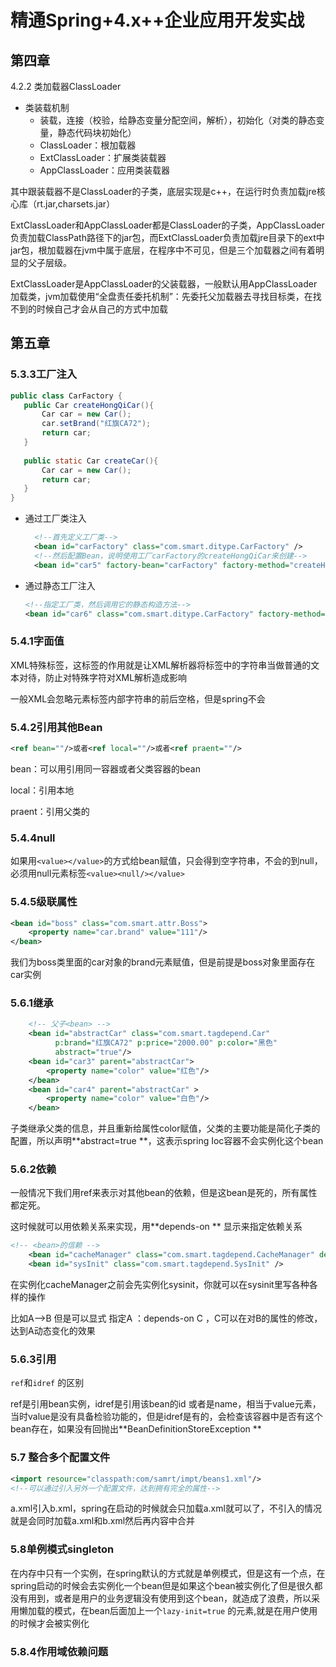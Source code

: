 # 精通Spring+4.x++企业应用开发实战

## 第四章

4.2.2 类加载器ClassLoader

- 类装载机制
  - 装载，连接（校验，给静态变量分配空间，解析），初始化（对类的静态变量，静态代码块初始化）
  - ClassLoader：根加载器
  - ExtClassLoader：扩展类装载器
  - AppClassLoader：应用类装载器

其中跟装载器不是ClassLoader的子类，底层实现是c++，在运行时负责加载jre核心库（rt.jar,charsets.jar）

ExtClassLoader和AppClassLoader都是ClassLoader的子类，AppClassLoader负责加载ClassPath路径下的jar包，而ExtClassLoader负责加载jre目录下的ext中jar包，根加载器在jvm中属于底层，在程序中不可见，但是三个加载器之间有着明显的父子层级。

ExtClassLoader是AppClassLoader的父装载器，一般默认用AppClassLoader加载类，jvm加载使用“全盘责任委托机制”：先委托父加载器去寻找目标类，在找不到的时候自己才会从自己的方式中加载

## 第五章

### 5.3.3工厂注入

```java
public class CarFactory {
   public Car createHongQiCar(){
	   Car car = new Car();
	   car.setBrand("红旗CA72");
	   return car;
   }
   
   public static Car createCar(){
	   Car car = new Car();
	   return car;
   }
}

```

- 通过工厂类注入

  ```xml
  	<!--首先定义工厂类-->
  	<bean id="carFactory" class="com.smart.ditype.CarFactory" />
  	<!--然后配置Bean，说明使用工厂carFactory的createHongQiCar来创建-->
  	<bean id="car5" factory-bean="carFactory" factory-method="createHongQiCar"/>
  ```

- 通过静态工厂注入

  ```xml
  <!--指定工厂类，然后调用它的静态构造方法-->
  <bean id="car6" class="com.smart.ditype.CarFactory" factory-method="createCar"/>
  ```

### 5.4.1字面值

XML特殊标签<![CDATA[ ]]>，这标签的作用就是让XML解析器将标签中的字符串当做普通的文本对待，防止对特殊字符对XML解析造成影响

一般XML会忽略元素标签内部字符串的前后空格，但是spring不会

### 5.4.2引用其他Bean

```xml
<ref bean=""/>或者<ref local=""/>或者<ref praent=""/>
```

bean：可以用引用同一容器或者父类容器的bean

local：引用本地

praent：引用父类的

### 5.4.4null

如果用`<value></value>`的方式给bean赋值，只会得到空字符串，不会的到null，必须用null元素标签`<value><null/></value>`

### 5.4.5级联属性

```xml
<bean id="boss" class="com.smart.attr.Boss">
	<property name="car.brand" value="111"/>
</bean>
```

我们为boss类里面的car对象的brand元素赋值，但是前提是boss对象里面存在car实例

### 5.6.1继承

```xml
    <!-- 父子<bean> -->
	<bean id="abstractCar" class="com.smart.tagdepend.Car"
	      p:brand="红旗CA72" p:price="2000.00" p:color="黑色"
	      abstract="true"/>
	<bean id="car3" parent="abstractCar">
		<property name="color" value="红色"/>
	</bean>
	<bean id="car4" parent="abstractCar" >
		<property name="color" value="白色"/>
	</bean>	
```

子类继承父类的信息，并且重新给属性color赋值，父类的主要功能是简化子类的配置，所以声明**abstract=true **，这表示spring Ioc容器不会实例化这个bean

### 5.6.2依赖

一般情况下我们用ref来表示对其他bean的依赖，但是这bean是死的，所有属性都定死。

这时候就可以用依赖关系来实现，用**depends-on ** 显示来指定依赖关系

```xml
<!-- <bean>的信赖 -->
	<bean id="cacheManager" class="com.smart.tagdepend.CacheManager" depends-on="sysInit" />
	<bean id="sysInit" class="com.smart.tagdepend.SysInit" />
```

在实例化cacheManager之前会先实例化sysinit，你就可以在sysinit里写各种各样的操作

比如A-->B  但是可以显式 指定A ：depends-on C     ，C可以在对B的属性的修改，达到A动态变化的效果

### 5.6.3引用

`ref`和`idref` 的区别

ref是引用bean实例，idref是引用该bean的id 或者是name，相当于value元素，当时value是没有具备检验功能的，但是idref是有的，会检查该容器中是否有这个bean存在，如果没有回抛出**BeanDefinitionStoreException **

### 5.7 整合多个配置文件

```xml
<import resource="classpath:com/samrt/impt/beans1.xml"/>
<!--可以通过引入另外一个配置文件，达到拥有完全的属性-->
```

a.xml引入b.xml，spring在启动的时候就会只加载a.xml就可以了，不引入的情况就是会同时加载a.xml和b.xml然后再内容中合并

### 5.8单例模式singleton

在内存中只有一个实例，在spring默认的方式就是单例模式，但是这有一个点，在spring启动的时候会去实例化一个bean但是如果这个bean被实例化了但是很久都没有用到，或者是用户的业务逻辑没有使用到这个bean，就造成了浪费，所以采用懒加载的模式，在bean后面加上一个`lazy-init=true` 的元素,就是在用户使用的时候才会被实例化

### 5.8.4作用域依赖问题



